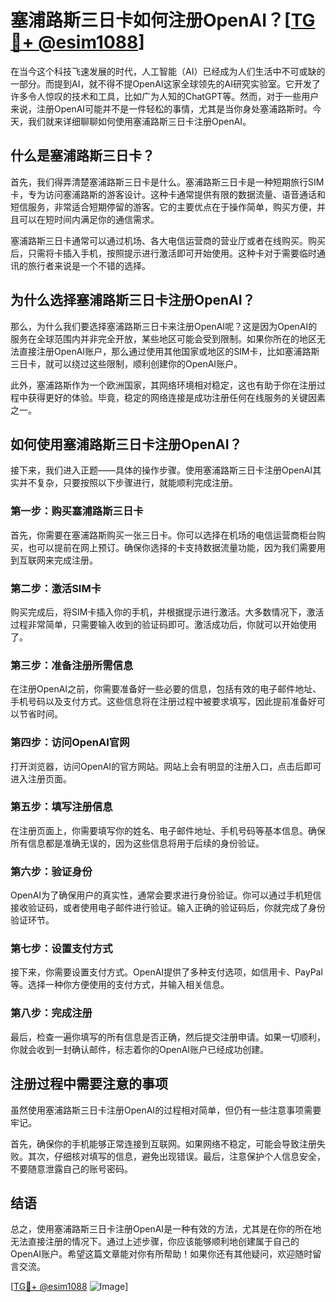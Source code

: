 # 塞浦路斯三日卡如何注册OpenAI？[[TG💪+ @esim1088](https://t.me/s/esim1088)]

在当今这个科技飞速发展的时代，人工智能（AI）已经成为人们生活中不可或缺的一部分。而提到AI，就不得不提OpenAI这家全球领先的AI研究实验室。它开发了许多令人惊叹的技术和工具，比如广为人知的ChatGPT等。然而，对于一些用户来说，注册OpenAI可能并不是一件轻松的事情，尤其是当你身处塞浦路斯时。今天，我们就来详细聊聊如何使用塞浦路斯三日卡注册OpenAI。

## 什么是塞浦路斯三日卡？

首先，我们得弄清楚塞浦路斯三日卡是什么。塞浦路斯三日卡是一种短期旅行SIM卡，专为访问塞浦路斯的游客设计。这种卡通常提供有限的数据流量、语音通话和短信服务，非常适合短期停留的游客。它的主要优点在于操作简单，购买方便，并且可以在短时间内满足你的通信需求。

塞浦路斯三日卡通常可以通过机场、各大电信运营商的营业厅或者在线购买。购买后，只需将卡插入手机，按照提示进行激活即可开始使用。这种卡对于需要临时通讯的旅行者来说是一个不错的选择。

## 为什么选择塞浦路斯三日卡注册OpenAI？

那么，为什么我们要选择塞浦路斯三日卡来注册OpenAI呢？这是因为OpenAI的服务在全球范围内并非完全开放，某些地区可能会受到限制。如果你所在的地区无法直接注册OpenAI账户，那么通过使用其他国家或地区的SIM卡，比如塞浦路斯三日卡，就可以绕过这些限制，顺利创建你的OpenAI账户。

此外，塞浦路斯作为一个欧洲国家，其网络环境相对稳定，这也有助于你在注册过程中获得更好的体验。毕竟，稳定的网络连接是成功注册任何在线服务的关键因素之一。

## 如何使用塞浦路斯三日卡注册OpenAI？

接下来，我们进入正题——具体的操作步骤。使用塞浦路斯三日卡注册OpenAI其实并不复杂，只要按照以下步骤进行，就能顺利完成注册。

### 第一步：购买塞浦路斯三日卡

首先，你需要在塞浦路斯购买一张三日卡。你可以选择在机场的电信运营商柜台购买，也可以提前在网上预订。确保你选择的卡支持数据流量功能，因为我们需要用到互联网来完成注册。

### 第二步：激活SIM卡

购买完成后，将SIM卡插入你的手机，并根据提示进行激活。大多数情况下，激活过程非常简单，只需要输入收到的验证码即可。激活成功后，你就可以开始使用了。

### 第三步：准备注册所需信息

在注册OpenAI之前，你需要准备好一些必要的信息，包括有效的电子邮件地址、手机号码以及支付方式。这些信息将在注册过程中被要求填写，因此提前准备好可以节省时间。

### 第四步：访问OpenAI官网

打开浏览器，访问OpenAI的官方网站。网站上会有明显的注册入口，点击后即可进入注册页面。

### 第五步：填写注册信息

在注册页面上，你需要填写你的姓名、电子邮件地址、手机号码等基本信息。确保所有信息都是准确无误的，因为这些信息将用于后续的身份验证。

### 第六步：验证身份

OpenAI为了确保用户的真实性，通常会要求进行身份验证。你可以通过手机短信接收验证码，或者使用电子邮件进行验证。输入正确的验证码后，你就完成了身份验证环节。

### 第七步：设置支付方式

接下来，你需要设置支付方式。OpenAI提供了多种支付选项，如信用卡、PayPal等。选择一种你方便使用的支付方式，并输入相关信息。

### 第八步：完成注册

最后，检查一遍你填写的所有信息是否正确，然后提交注册申请。如果一切顺利，你就会收到一封确认邮件，标志着你的OpenAI账户已经成功创建。

## 注册过程中需要注意的事项

虽然使用塞浦路斯三日卡注册OpenAI的过程相对简单，但仍有一些注意事项需要牢记。

首先，确保你的手机能够正常连接到互联网。如果网络不稳定，可能会导致注册失败。其次，仔细核对填写的信息，避免出现错误。最后，注意保护个人信息安全，不要随意泄露自己的账号密码。

## 结语

总之，使用塞浦路斯三日卡注册OpenAI是一种有效的方法，尤其是在你的所在地无法直接注册的情况下。通过上述步骤，你应该能够顺利地创建属于自己的OpenAI账户。希望这篇文章能对你有所帮助！如果你还有其他疑问，欢迎随时留言交流。

[[TG💪+ @esim1088](https://t.me/s/esim1088) ![Image](https://i.postimg.cc/4NQfJmqS/Snipaste-2025-05-13-00-14-12.png)]